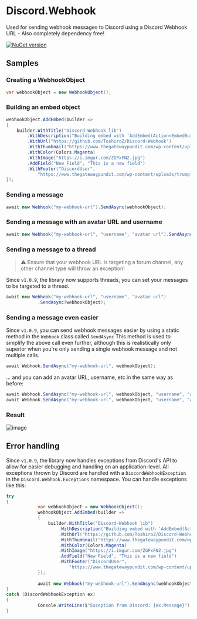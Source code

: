 # Discord.Webhook

Used for sending webhook messages to Discord using a Discord Webhook URL - Also completely dependency free!

[![NuGet version](https://badge.fury.io/nu/Discord.Webhook.svg)](https://badge.fury.io/nu/Discord.Webhook)

## Samples

### Creating a WebhookObject

```cs
var webhookObject = new WebhookObject();
```

### Building an embed object

```cs
webhookObject.AddEmbed(builder =>
{
	builder.WithTitle("Discord-Webhook lib")
		.WithDescription("Building embed with 'AddEmbed(Action<EmbedBuilder> embedBuilderFunction)'")
		.WithUrl("https://github.com/ToshiroZ/Discord-Webhook")
		.WithThumbnail("https://www.thegatewaypundit.com/wp-content/uploads/trump-mugshot-1.jpg")
		.WithColor(Colors.Magenta)
		.WithImage("https://i.imgur.com/ZGPxFN2.jpg")
		.AddField("New Field", "This is a new field")
		.WithFooter("DiscordUser",
			"https://www.thegatewaypundit.com/wp-content/uploads/trump-mugshot-1.jpg");
});
```

### Sending a message
```cs
await new Webhook("my-webhook-url").SendAsync(webhookObject);
```

### Sending a message with an avatar URL and username

```cs
await new Webhook("my-webhook-url", "username", "avatar url").SendAsync(webhookObject);
```

### Sending a message to a thread
> ⚠️  Ensure that your webhook URL is targeting a forum channel, any other channel type will throw an exception!

Since `v1.0.9`, the library now supports threads, you can set your messages to be targeted to a thread.

```cs
await new Webhook("my-webhook-url", "username", "avatar url")
            .SendAsync(webhookObject);
```

### Sending a message even easier
Since `v1.0.9`, you can send webhook messages easier by using a static method in the `Webhook` class called `SendAsync` This method is used to simplify the above call even further, although this is realistically only superior when you're only sending a single webhook message and not multiple calls.

```cs
await Webhook.SendAsync("my-webhook-url", webhookObject);
```

... and you can add an avatar URL, username, etc in the same way as before:

```cs
await Webhook.SendAsync("my-webhook-url", webhookObject, "username", "avatar url"); 
await Webhook.SendAsync("my-webhook-url", webhookObject, "username", "avatar url", "thread name");  // For threads
```

### Result

![image](https://github.com/celldra/Discord-Webhook/assets/124086032/2c316af7-59c3-4583-8f78-763a1d1284d8)


## Error handling
Since `v1.0.9`, the library now handles exceptions from Discord's API to allow for easier debugging and handling on an application-level. All exceptions thrown by Discord are handled with a `DiscordWebhookException` in the `Discord.Webhook.Exceptions` namespace. You can handle exceptions like this:

```cs
try 
{
            var webhookObject = new WebhookObject();
            webhookObject.AddEmbed(builder =>
            {
            	builder.WithTitle("Discord-Webhook lib")
            		.WithDescription("Building embed with 'AddEmbed(Action<EmbedBuilder> embedBuilderFunction)'")
            		.WithUrl("https://github.com/ToshiroZ/Discord-Webhook")
            		.WithThumbnail("https://www.thegatewaypundit.com/wp-content/uploads/trump-mugshot-1.jpg")
            		.WithColor(Colors.Magenta)
            		.WithImage("https://i.imgur.com/ZGPxFN2.jpg")
            		.AddField("New Field", "This is a new field")
            		.WithFooter("DiscordUser",
            			"https://www.thegatewaypundit.com/wp-content/uploads/trump-mugshot-1.jpg");
            });
            
            await new Webhook("my-webhook-url").SendAsync(webhookObject);
}
catch (DiscordWebhookException ex)
{
            Console.WriteLine($"Exception from Discord: {ex.Message}");
}
